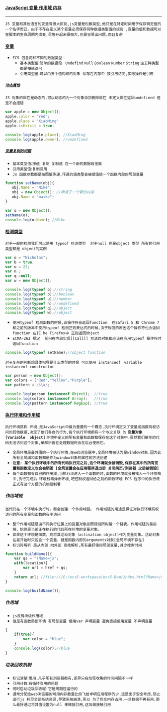 #### <a id="top" href="#top">JavaScript 变量 作用域 内存  </a> 

----
`JS 变量和其他语言的变量有很大区别,js变量是松散类型,他只是在特定时间用于保存特定值的一个名字而已，由于不存在定义某个变量必须保存何种数据类型值的规则
,变量的值和数据可以在脚本的生命周期内改变,尽管开起来很强大,但是容易出问题,而且复杂`

####  <a href="#top">变量</a>
* `ECS 包含两种不同的数据类型：`
  * `基本类型值`:`简单的数据段 ` `Undefind` `Null` `Boolean` `Number` `String` `这五种类型都是按值访问`
  * `引用类型值`:`可以由多个值构成的对象 保存在内存中 按引用访问,实际操作是引用`
  
##### [`动态属性`](#)
`JS 对象的属性是动态的,可以动态的为一个对象添加删除属性 未定义属性返回undefined 但是不会报错`
```javascript
var apple = new Object();
apple.color = "red";
apple.place = "XiaoMing"
apple.isExisit = true;

console.log(apple.place); //XiaoMing
console.log(apple.owner); //undefined
```
##### [`变量复制的问题`](#)
 * `基本类型值`:`按值 复制 复制值 在一个新的数据段里面`
 * `引用类型值`:`复制引用`
 * `Js 函数参数都是按照值传递,传递的值类型会被赋值给一个函数内部的局部变量`
 ```javascript
 function setName(obj){
    obj.Name = "Nike";
    obj = new Object(); //申请了一个新的内存
    obj.Name = "maike";
}

var o = new Object();
setName(o);
console.log(o.Name); //Nike
```
#### <a href="#top">检测类型</a>
`对于一般的检测我们可以使用 typeof 检测类型  对于null 也是object 类型 所有的引用类型都是 object的实例 ` 
```javascript
var o = "Nicholas";
var b = true;
var u = 22;
var n ;
var q =null;
var w = new Object();

console.log(typeof o);//string
console.log(typeof b);//boolean
console.log(typeof u);//number
console.log(typeof n);//undefined
console.log(typeof q);//object
console.log(typeof w);//object
```
* `使用typeof 检测函数的时候,该操作符会返回function  在Safari 5 和 Chrome 7 和之前的版本中使用typeof 检测正则表达式的时候,由于规范的原因这个操作符也会返回 function 在IE he Firefox中 正则返回Object `
* `ECMA-262 规定  任何在内部实现[[Call]] 方法的对象都应该在应用typeof 操作符时返回function  `
```javascript
console.log(typeof setName);//object function
```

`对于复杂的判断想具体指导是什么类型的时候 可以使用 instanceof ` `variable instanceof constructor`
 
```javascript
var person = new Object();
var colors = ["Red","Yellow","Purple"];
var pattern = /$\a/;

console.log(person instanceof Object);  //true
console.log(colors instanceof Array);   //true
console.log(pattern instanceof RegExp); //true
```
####  <a href="#top">执行环境和作用域</a>
`执行环境简称 环境,是JavaScript中最为重要的一个概念,执行环境定义了变量或函数有权访问的其他数据,决定了他们各自的行为,每个执行环境都有一个与之关联
的` **`变量对象[Variable  object]`** `环境中定义的所有变量和函数都保存在这个对象中.虽然我们编写的代码无法访问这个对象,单解析器在处理数据时会在后台使用它。`
* `全局环境是最外围的一个执行环境,在web浏览器中,全局环境被认为是window对象,因为此所有全局编和函数都是作为window对象的属性和方法创建` 
* **`注意: 某个执行环境中的所有代码执行完之后,这个环境就会被销毁,保存在其中的所有变量和函数定义也会被销毁 [全局变量会在应用程序退出后 关闭网页/浏览器 之后被销毁]`**
* `每个函数都有自己的作用域,当执行流进入一个函数的时,函数的环境就会被推入一个环境栈中,执行完成后 环境栈再弹出环境,吧控制权返回给之前的函数环境 ECS 程序中的执行流正式有这个方便的机制控制着`

##### 作用域链
`当代码在一个环境中执行时，都会创建一个作用域链。 作用域链的用途是保证对执行环境有权访问的所有变量和函数的有序访问`
* `整个作用域链是由不同执行位置上的变量对象按照规则所构建一个链表。作用域链的最前端，始终是当前正在执行的代码所在环境的变量对象。`
* `如果这个环境是函数，则将其活动对象（activation object)作为变量对象。活动对象在最开始时只包含一个变量，就是函数内部的arguments对象[全局环境不存在]`
* `标识符解析 是从内部 向外部 查找解析,所有最好使用局部变量,减少搜索时间`

```javascript
function buildName(){
    var qs = "?Name=jx";
    with(location){
        var url = href + qs;
    }
    return url; //file:///E:/ecs5-workspace/ecs5-Bom/index.html?Name=jx
}

console.log(buildName());
```
##### 作用域
* `js没有块级作用域`
* `但是有函数局部环境 有局部变量 使用var 声明变量 避免直接使用变量 不声明变量`
```javascript
{
    if(true){
        var color = "blue";
    }
    console.log(color);//blue
}
```
##### 垃圾回收机制
* `标记清楚`:`常用,几乎所有浏览器都有,差异只在垃圾收集的时间间隔不一样`
* `引用计数`:`有循环引用的问题`
* `何时启动垃圾回收呢!它是周期性运行的`
* `通常分配给web浏览器的可用内存数量比纷飞给卓明应用程序的少,这是出于安全考虑,防止运行js 耗尽全部系统资源,导致系统崩溃,所以
为了优化内存占用,一旦数据不再有用,那么最好通过将其值设置为null 来释放引用,这叫做接触引用`









